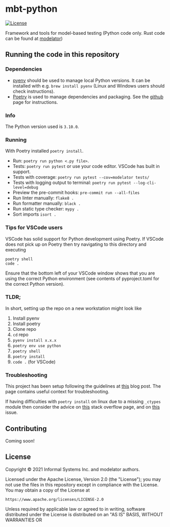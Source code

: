 # mbt-python

[![License](https://img.shields.io/badge/License-Apache%202.0-blue.svg)](LICENSE)

Framework and tools for model-based testing (Python code only. Rust code can be found at [modelator](https://github.com/informalsystems/modelator))

## Running the code in this repository

### Dependencies

- [pyenv](https://github.com/pyenv/pyenv) should be used to manage local Python versions. It can be installed with e.g. `brew install pyenv` (Linux and Windows users should check instructions).
- [Poetry](https://github.com/python-poetry/poetry) is used to manage dependencies and packaging. See the [github](https://github.com/python-poetry/poetry) page for instructions.

### Info

The Python version used is `3.10.0`.

### Running

With Poetry installed `poetry install`.

- Run: `poetry run python <.py file>`.
- Tests: `poetry run pytest` or use your code editor. VSCode has built in support.
- Tests with coverage: `poetry run pytest --cov=modelator tests/`
- Tests with logging output to terminal: `poetry run pytest --log-cli-level=debug`
- Preview the pre-commit hooks: `pre-commit run --all-files`
- Run linter manually: `flake8 .`
- Run formatter manually: `black .`
- Run static type checker: `mypy .`
- Sort imports `isort .`

### Tips for VSCode users

VSCode has solid support for Python development using Poetry. If VSCode does not pick up on Poetry then try navigating to this directory and executing

```
poetry shell
code .
```

Ensure that the bottom left of your VSCode window shows that you are using the correct Python environment (see contents of pyproject.toml for the correct Python version).

### TLDR;

In short, setting up the repo on a new workstation might look like

1. Install pyenv
2. Install poetry
3. Clone repo
4. `cd` repo
5. `pyenv install x.x.x`
6. `poetry env use python`
7. `poetry shell`
8. `poetry install`
9. `code .` (for VSCode)

### Troubleshooting

This project has been setup following the guidelines at [this](https://mitelman.engineering/blog/python-best-practice/automating-python-best-practices-for-a-new-project/) blog post. The page contains useful context for troubleshooting.

If having difficulties with `poetry install` on linux due to a missing `_ctypes` module then consider the advice on [this](https://stackoverflow.com/a/41310760) stack overflow page, and on [this](https://github.com/pyenv/pyenv/issues/2137) issue.

## Contributing

Coming soon!

## License

Copyright © 2021 Informal Systems Inc. and modelator authors.

Licensed under the Apache License, Version 2.0 (the "License"); you may not use the files in this repository except in compliance with the License. You may obtain a copy of the License at

    https://www.apache.org/licenses/LICENSE-2.0

Unless required by applicable law or agreed to in writing, software distributed under the License is distributed on an "AS IS" BASIS, WITHOUT WARRANTIES OR
